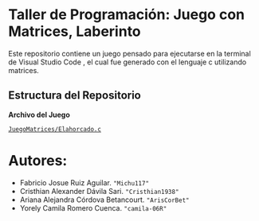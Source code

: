 # Taller de Programación: Juego con Matrices, Laberinto
Este repositorio contiene un juego pensado para ejecutarse en la terminal de Visual Studio Code , el cual fue generado con el lenguaje c utilizando matrices.
## Estructura del Repositorio
**Archivo del Juego**

[`JuegoMatrices/Elahorcado.c`](https://github.com/Michu117/JuegoMatrices/blob/main/Elahorcado.c)
# Autores:
- Fabricio Josue Ruiz Aguilar. `"Michu117"`
- Cristhian Alexander Dávila Sari. `"Cristhian1938"`
- Ariana Alejandra Córdova Betancourt. `"ArisCorBet"`
- Yorely Camila Romero Cuenca. `"camila-06R"`
